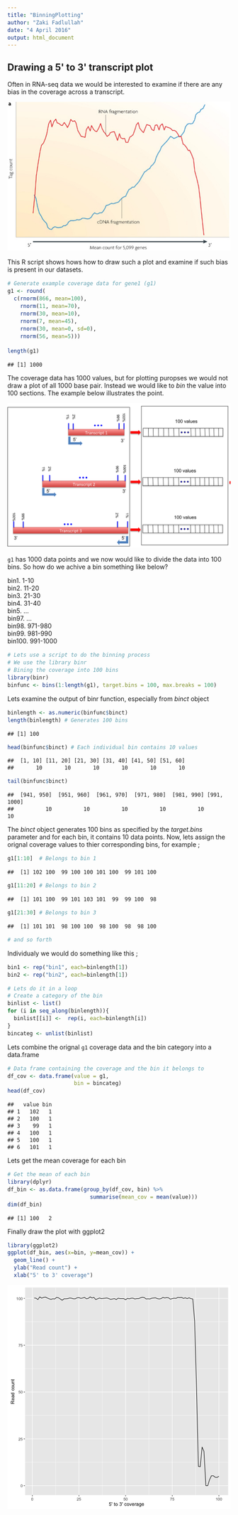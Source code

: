 ```yaml
---
title: "BinningPlotting"
author: "Zaki Fadlullah"
date: "4 April 2016"
output: html_document
---
```


## Drawing a 5' to 3' transcript plot

Often in RNA-seq data we would be interested to examine if there are any bias in the coverage across a transcript. 

![Example of 5' to 3' bias found in RNA-seq](figures/nrg2484-f3.jpg)

This R script shows hows how to draw such a plot and examine if such bias is present in our datasets.



```r
# Generate example coverage data for gene1 (g1)
g1 <- round(
  c(rnorm(866, mean=100),
    rnorm(11, mean=70),
    rnorm(30, mean=10),
    rnorm(7, mean=45),
    rnorm(30, mean=0, sd=0),
    rnorm(56, mean=5)))

length(g1)
```

```
## [1] 1000
```

The coverage data has 1000 values, but for plotting puropses we would not draw a plot of all 1000 base pair. Instead we would like to  *bin* the value into 100 sections. The example below illustrates the point.

![Image from RSeQC](figures/geneBody_workflow.png)

`g1` has 1000 data points and we now would like to divide the data into 100 bins. So how do we achive a bin something like below? 


bin1. 1-10  
bin2. 11-20  
bin3. 21-30  
bin4. 31-40  
bin5. ...  
bin97. ...  
bin98. 971-980  
bin99. 981-990  
bin100. 991-1000  



```r
# Lets use a script to do the binning process 
# We use the library binr
# Bining the coverage into 100 bins
library(binr)
binfunc <- bins(1:length(g1), target.bins = 100, max.breaks = 100)
```

Lets examine the output of binr function, especially from *binct* object


```r
binlength <- as.numeric(binfunc$binct) 
length(binlength) # Generates 100 bins
```

```
## [1] 100
```

```r
head(binfunc$binct) # Each individual bin contains 10 values
```

```
##  [1, 10] [11, 20] [21, 30] [31, 40] [41, 50] [51, 60] 
##       10       10       10       10       10       10
```

```r
tail(binfunc$binct)
```

```
##  [941, 950]  [951, 960]  [961, 970]  [971, 980]  [981, 990] [991, 1000] 
##          10          10          10          10          10          10
```

The *binct* object generates 100 bins as specified by the *target.bins* parameter and for each bin, it contains 10 data points. Now, lets assign the orignal coverage values to thier corresponding bins, for example ;


```r
g1[1:10]  # Belongs to bin 1
```

```
##  [1] 102 100  99 100 100 101 100  99 101 100
```

```r
g1[11:20] # Belongs to bin 2
```

```
##  [1] 101 100  99 101 103 101  99  99 100  98
```

```r
g1[21:30] # Belongs to bin 3
```

```
##  [1] 101 101  98 100 100  98 100  98  98 100
```

```r
# and so forth
```

Individualy we would do something like this ;


```r
bin1 <- rep("bin1", each=binlength[1])
bin2 <- rep("bin2", each=binlength[1])
```



```r
# Lets do it in a loop
# Create a category of the bin
binlist <- list()
for (i in seq_along(binlength)){
  binlist[[i]] <-  rep(i, each=binlength[i])
}
bincateg <- unlist(binlist)
```

Lets combine the orignal `g1` coverage data and the bin category into a data.frame

```r
# Data frame containing the coverage and the bin it belongs to
df_cov <- data.frame(value = g1,
                     bin = bincateg)
head(df_cov)
```

```
##   value bin
## 1   102   1
## 2   100   1
## 3    99   1
## 4   100   1
## 5   100   1
## 6   101   1
```


Lets get the mean coverage for each bin


```r
# Get the mean of each bin
library(dplyr)
df_bin <- as.data.frame(group_by(df_cov, bin) %>% 
                          summarise(mean_cov = mean(value)))
dim(df_bin) 
```

```
## [1] 100   2
```


Finally draw the plot with ggplot2


```r
library(ggplot2)
ggplot(df_bin, aes(x=bin, y=mean_cov)) +
  geom_line() + 
  ylab("Read count") +
  xlab("5' to 3' coverage")
```

![plot of chunk unnamed-chunk-9](figure/unnamed-chunk-9-1.png)



